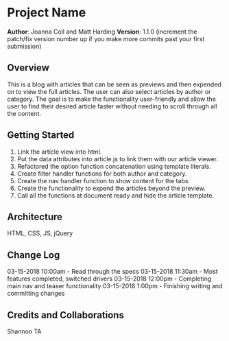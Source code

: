 # Project Name

**Author**: Joanna Coll and Matt Harding
**Version**: 1.1.0 (increment the patch/fix version number up if you make more commits past your first submission)

## Overview
This is a blog with articles that can be seen as previews and then expended on to view the full articles. The user can also select articles by author or category. The goal is to make the functionality user-friendly and allow the user to find their desired article faster without needing to scroll through all the content.

## Getting Started
1. Link the article view into html.
2. Put the data attributes into article.js to link them with our article viewer.
3. Refactored the option function concatenation using template literals.
4. Create filter handler functions for both author and category.
5. Create the nav handler function to show content for the tabs.
6. Create the functionality to expend the articles beyond the preview.
7. Call all the functions at document ready and hide the article template.

## Architecture
HTML, CSS, JS, jQuery

## Change Log
03-15-2018 10:00am - Read through the specs
03-15-2018 11:30am - Most features completed, switched drivers
03-15-2018 12:00pm - Completing main nav and teaser functionality
03-15-2018 1:00pm - Finishing writing and committing changes

## Credits and Collaborations
Shannon TA